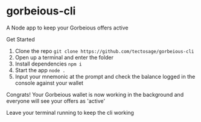 # gorbeious-cli
A Node app to keep your Gorbeious offers active

Get Started
1. Clone the repo
`git clone https://github.com/tectosage/gorbeious-cli`
2. Open up a terminal and enter the folder
3. Install dependencies `npm i`
4. Start the app `node .`
5. Input your mnemonic at the prompt and check the balance logged in the console against your wallet

Congrats! Your Gorbeious wallet is now working in the background and everyone will see your offers as 'active'

Leave your terminal running to keep the cli working 
